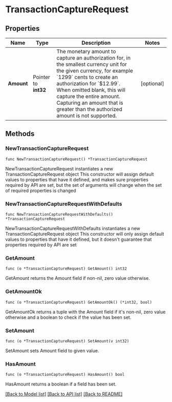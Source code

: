 # TransactionCaptureRequest

## Properties

Name | Type | Description | Notes
------------ | ------------- | ------------- | -------------
**Amount** | Pointer to **int32** | The monetary amount to capture an authorization for, in the smallest currency unit for the given currency, for example &#x60;1299&#x60; cents to create an authorization for &#x60;$12.99&#x60;.  When omitted blank, this will capture the entire amount.  Capturing an amount that is greater than the authorized amount is not supported. | [optional] 

## Methods

### NewTransactionCaptureRequest

`func NewTransactionCaptureRequest() *TransactionCaptureRequest`

NewTransactionCaptureRequest instantiates a new TransactionCaptureRequest object
This constructor will assign default values to properties that have it defined,
and makes sure properties required by API are set, but the set of arguments
will change when the set of required properties is changed

### NewTransactionCaptureRequestWithDefaults

`func NewTransactionCaptureRequestWithDefaults() *TransactionCaptureRequest`

NewTransactionCaptureRequestWithDefaults instantiates a new TransactionCaptureRequest object
This constructor will only assign default values to properties that have it defined,
but it doesn't guarantee that properties required by API are set

### GetAmount

`func (o *TransactionCaptureRequest) GetAmount() int32`

GetAmount returns the Amount field if non-nil, zero value otherwise.

### GetAmountOk

`func (o *TransactionCaptureRequest) GetAmountOk() (*int32, bool)`

GetAmountOk returns a tuple with the Amount field if it's non-nil, zero value otherwise
and a boolean to check if the value has been set.

### SetAmount

`func (o *TransactionCaptureRequest) SetAmount(v int32)`

SetAmount sets Amount field to given value.

### HasAmount

`func (o *TransactionCaptureRequest) HasAmount() bool`

HasAmount returns a boolean if a field has been set.


[[Back to Model list]](../README.md#documentation-for-models) [[Back to API list]](../README.md#documentation-for-api-endpoints) [[Back to README]](../README.md)


